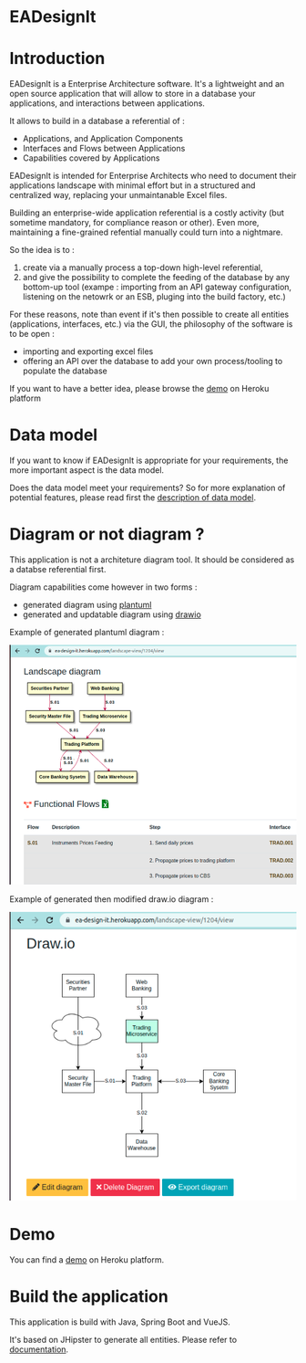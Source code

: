 # EADesignIt

# Introduction

EADesignIt is a Enterprise Architecture software.
It's a lightweight and an open source application that will allow to store in a database your applications, and interactions between applications.

It allows to build in a database a referential of :

- Applications, and Application Components
- Interfaces and Flows between Applications
- Capabilities covered by Applications

EADesignIt is intended for Enterprise Architects who need to document their applications landscape with minimal effort but in a structured and centralized way, replacing your unmaintanable Excel files.

Building an enterprise-wide application referential is a costly activity (but sometime mandatory, for compliance reason or other).
Even more, maintaining a fine-grained refential manually could turn into a nightmare.

So the idea is to :

1. create via a manually process a top-down high-level referential,
2. and give the possibility to complete the feeding of the database by any bottom-up tool (exampe : importing from an API gateway configuration, listening on the netowrk or an ESB, pluging into the build factory, etc.)

For these reasons, note than event if it's then possible to create all entities (applications, interfaces, etc.) via the GUI, the philosophy of the software is to be open :

- importing and exporting excel files
- offering an API over the database to add your own process/tooling to populate the database

If you want to have a better idea, please browse the [demo](https://ea-design-it.herokuapp.com/) on Heroku platform

# Data model

If you want to know if EADesignIt is appropriate for your requirements, the more important aspect is the data model.

Does the data model meet your requirements? So for more explanation of potential features, please read first the [description of data model](./documentation/metamodel).

# Diagram or not diagram ?

This application is not a architeture diagram tool.
It should be considered as a databse referential first.

Diagram capabilities come however in two forms :

- generated diagram using [plantuml](http://www.plantuml.com)
- generated and updatable diagram using [drawio](https://drawio-app.com/)

Example of generated plantuml diagram :

![interface view](./documentation/application/screenshot-plantuml.png)

Example of generated then modified draw.io diagram :

![interface view](./documentation/application/screenshot-drawio.png)

# Demo

You can find a [demo](https://ea-design-it.herokuapp.com/) on Heroku platform.

# Build the application

This application is build with Java, Spring Boot and VueJS.

It's based on JHipster to generate all entities. Please refer to [documentation](./documentation/jhipster).
